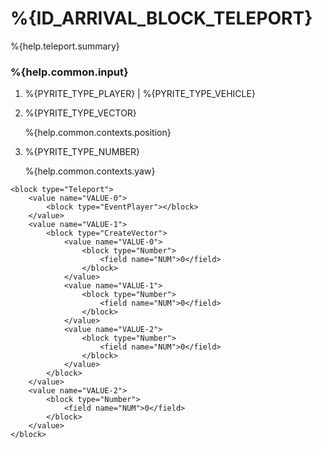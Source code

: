 # %{ID_ARRIVAL_BLOCK_TELEPORT}

%{help.teleport.summary}

### %{help.common.input}

1. %{PYRITE_TYPE_PLAYER} | %{PYRITE_TYPE_VEHICLE}
2. %{PYRITE_TYPE_VECTOR}

    %{help.common.contexts.position}

3. %{PYRITE_TYPE_NUMBER}

    %{help.common.contexts.yaw}

```
<block type="Teleport">
    <value name="VALUE-0">
        <block type="EventPlayer"></block>
    </value>
    <value name="VALUE-1">
        <block type="CreateVector">
            <value name="VALUE-0">
                <block type="Number">
                    <field name="NUM">0</field>
                </block>
            </value>
            <value name="VALUE-1">
                <block type="Number">
                    <field name="NUM">0</field>
                </block>
            </value>
            <value name="VALUE-2">
                <block type="Number">
                    <field name="NUM">0</field>
                </block>
            </value>
        </block>
    </value>
    <value name="VALUE-2">
        <block type="Number">
            <field name="NUM">0</field>
        </block>
    </value>
</block>
```
